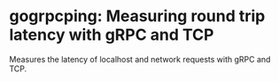 # gogrpcping: Measuring round trip latency with gRPC and TCP

Measures the latency of localhost and network requests with gRPC and TCP.
